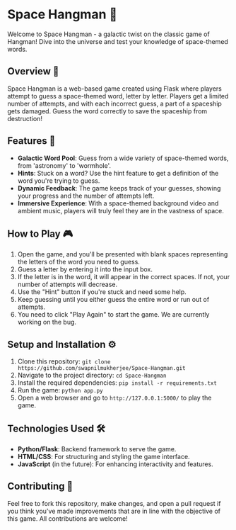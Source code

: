 # Space Hangman 🌌

Welcome to Space Hangman - a galactic twist on the classic game of Hangman! Dive into the universe and test your knowledge of space-themed words.

## Overview 📖

Space Hangman is a web-based game created using Flask where players attempt to guess a space-themed word, letter by letter. Players get a limited number of attempts, and with each incorrect guess, a part of a spaceship gets damaged. Guess the word correctly to save the spaceship from destruction!

## Features 🚀

- **Galactic Word Pool**: Guess from a wide variety of space-themed words, from 'astronomy' to 'wormhole'.
- **Hints**: Stuck on a word? Use the hint feature to get a definition of the word you're trying to guess.
- **Dynamic Feedback**: The game keeps track of your guesses, showing your progress and the number of attempts left.
- **Immersive Experience**: With a space-themed background video and ambient music, players will truly feel they are in the vastness of space.

## How to Play 🎮

1. Open the game, and you'll be presented with blank spaces representing the letters of the word you need to guess.
2. Guess a letter by entering it into the input box.
3. If the letter is in the word, it will appear in the correct spaces. If not, your number of attempts will decrease.
4. Use the "Hint" button if you're stuck and need some help.
5. Keep guessing until you either guess the entire word or run out of attempts.
6. You need to click "Play Again" to start the game. We are currently working on the bug.

## Setup and Installation ⚙️

1. Clone this repository: `git clone https://github.com/swapnilmukherjee/Space-Hangman.git`
2. Navigate to the project directory: `cd Space-Hangman`
3. Install the required dependencies: `pip install -r requirements.txt`
4. Run the game: `python app.py`
5. Open a web browser and go to `http://127.0.0.1:5000/` to play the game.

## Technologies Used 🛠

- **Python/Flask**: Backend framework to serve the game.
- **HTML/CSS**: For structuring and styling the game interface.
- **JavaScript** (in the future): For enhancing interactivity and features.

## Contributing 🤝

Feel free to fork this repository, make changes, and open a pull request if you think you've made improvements that are in line with the objective of this game. All contributions are welcome!
